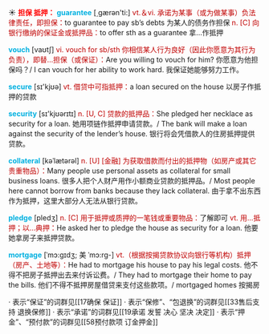 ☀ <font color="red">**担保 抵押：**</font>
<font color="sky blue">**guarantee**</font> [͵ɡærən'ti:] 
<font color="#c00000">vt.＆vi. 承诺为某事（或为做某事）负法律责任，即担保：</font>to guarantee to pay sb’s debts 为某人的债务作担保 <font color="#c00000">n. [C] 向银行缴纳的保证金或抵押品：</font>to offer sth as a guarantee 拿…作抵押
           
<font color="sky blue">**vouch**</font> [vaʊtʃ]
<font color="#c00000">vi. vouch for sb/sth 你相信某人行为良好（因此你愿意为其行为负责），即替…担保（或保证）：</font>Are you willing to vouch for him? 你愿意为他担保吗？/ I can vouch for her ability to work hard. 我保证她能够努力工作。

<font color="sky blue">**secure**</font> [sɪ'kjʊə] 
<font color="#c00000">vt. 借贷中可指抵押：</font>a loan secured on the house 以房子作抵押的贷款

<font color="sky blue">**security**</font> [sɪ'kjʊərɪtɪ] 
<font color="#c00000">n. [U, C] 贷款的抵押品：</font>She pledged her necklace as security for a loan. 她用项链作抵押申请贷款。/ The bank will make a loan against the security of the lender’s house. 银行将会凭借款人的住房抵押提供贷款。
           
<font color="sky blue">**collateral**</font> [kəˈlætərəl]
<font color="#c00000">n. [U] [金融] 为获取借款而付出的抵押物（如房产或其它贵重物品）：</font>Many people use personal assets as collateral for small business loans. 很多人把个人财产用作小额商业贷款的抵押品。/ Most people here cannot borrow from banks because they lack collateral. 由于拿不出东西作为抵押，这里大部分人无法从银行贷款。
           
<font color="sky blue">**pledge**</font> [pledʒ]
<font color="#c00000">n. [C] 用于抵押或质押的一笔钱或重要物品：</font>了解即可 <font color="#c00000">vt. 用…抵押；以…典押：</font>He asked her to pledge the house as security for a loan. 他要她拿房子来抵押贷款。
           
<font color="sky blue">**mortgage**</font> [ˈmɔ:gɪdʒ; 美 ˈmɔ:rg-]
<font color="#c00000">vt.（根据按揭贷款协议向银行等机构）抵押（房产、土地等）：</font>He had to mortgage his house to pay his legal costs. 他不得不把房子抵押出去来付诉讼费。/ They had to mortgage their home to pay the bills. 他们不得不抵押房屋借贷来支付这些款项。/ mortgaged homes 按揭房

· 表示“保证”的词群见[[17确保 保证]]
· 表示“保修”、“包退换”的词群见[[33售后支持 退换保修]]
· 表示“承诺”的词群见[[19承诺 发誓 决心 坚决 决定]]
· 表示“押金”、“预付款”的词群见[[58预付款项 订金押金]]
